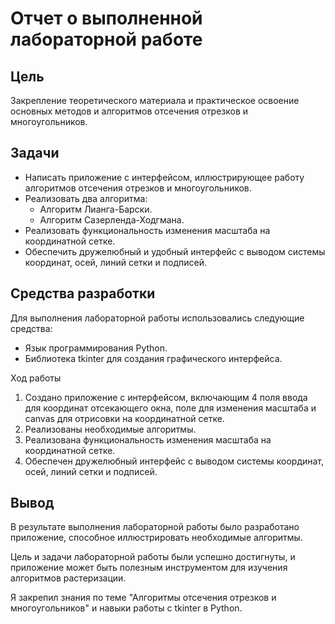 # Отчет о выполненной лабораторной работе

## Цель

Закрепление теоретического материала и практическое освоение основных методов и алгоритмов отсечения отрезков и многоугольников.

## Задачи

- Написать приложение с интерфейсом, иллюстрирующее работу алгоритмов отсечения отрезков и многоугольников.
- Реализовать два алгоритма:
  - Алгоритм Лианга-Барски.
  - Алгоритм Сазерленда-Ходгмана.
- Реализовать функциональность изменения масштаба на координатной сетке.
- Обеспечить дружелюбный и удобный интерфейс с выводом системы координат, осей, линий сетки и подписей.

## Средства разработки

Для выполнения лабораторной работы использовались следующие средства:

- Язык программирования Python.
- Библиотека tkinter для создания графического интерфейса.


Ход работы

1. Создано приложение с интерфейсом, включающим 4 поля ввода для координат отсекающего окна, поле для изменения масштаба и canvas для отрисовки на координатной сетке.
2. Реализованы необходимые алгоритмы.
3. Реализована функциональность изменения масштаба на координатной сетке.
4. Обеспечен дружелюбный интерфейс с выводом системы координат, осей, линий сетки и подписей.

## Вывод
В результате выполнения лабораторной работы было разработано приложение, способное иллюстрировать необходимые алгоритмы.

Цель и задачи лабораторной работы были успешно достигнуты, и приложение может быть полезным инструментом для изучения алгоритмов растеризации.

Я закрепил знания по теме "Алгоритмы отсечения отрезков и многоугольников" и навыки работы с tkinter в Python.
